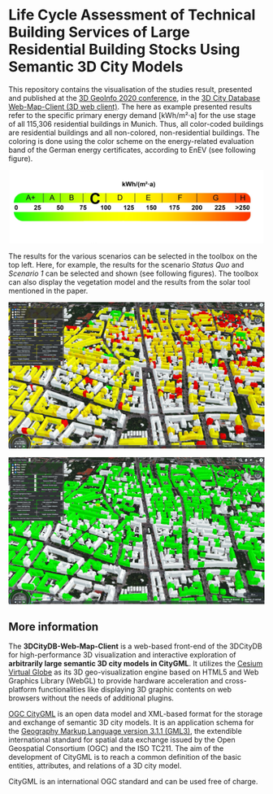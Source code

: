# Life Cycle Assessment of Technical Building Services of Large Residential Building Stocks Using Semantic 3D City Models

This repository contains the visualisation of the studies result, presented and published at the
[3D GeoInfo 2020 conference](https://www.ucl.ac.uk/3dgeoinfo/),
in the [3D City Database Web-Map-Client (3D web client)](https://github.com/3dcitydb/3dcitydb-web-map/).
The here as example presented results refer to the specific primary energy demand [kWh/m²&middot;a]
for the use stage of all 115,306 residential buildings in Munich. Thus, all color-coded buildings are
residential buildings and all non-colored, non-residential buildings. The coloring is done using the color
scheme on the energy-related evaluation band of the German energy certificates, according to EnEV (see
following figure).

<p align="center">
  <img src="EvaluationBand.png" width="500" />
</p>

The results for the various scenarios can be selected in the toolbox on the top left. Here, for example, the results for the scenario *Status Quo* and *Scenario 1*  can be selected and shown (see following figures). The toolbox can also display the vegetation model and the results from the solar tool mentioned in the paper.

<p align="center">
<img src="PEDStatusQuo.png" width="800" />
</p>

<p align="center">
<img src="PEDSzenario1.png" width="800" />
</p>

## More information

The **3DCityDB-Web-Map-Client** is a web-based front-end of the 3DCityDB for high-performance 3D
visualization and interactive exploration of **arbitrarily large semantic 3D city models in CityGML**.
It utilizes the [Cesium Virtual Globe](http://cesiumjs.org/index.html) as its 3D geo-visualization engine
based on HTML5 and Web Graphics Library (WebGL) to provide hardware acceleration and cross-platform
functionalities like displaying 3D graphic contents on web browsers without the needs of additional
plugins.

[OGC CityGML](https://www.opengeospatial.org/standards/citygml) is an open data model and XML-based format
for the storage and exchange of semantic 3D city models. It is an application schema for the
[Geography Markup Language version 3.1.1 (GML3)](https://www.opengeospatial.org/standards/gml),
the extendible international standard for spatial data exchange issued by the Open Geospatial Consortium
(OGC) and the ISO TC211. The aim of the development of CityGML is to reach a common definition of the
basic entities, attributes, and relations of a 3D city model.

CityGML is an international OGC standard and can be used free of charge.
